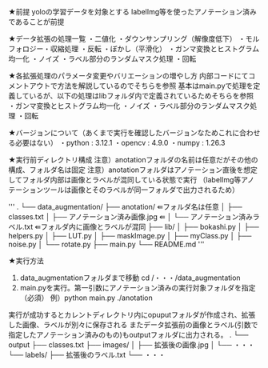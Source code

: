 ★前提
yoloの学習データを対象とする
labelImg等を使ったアノテーション済みであることが前提

★データ拡張の処理一覧
・二値化
・ダウンサンプリング（解像度低下）
・モルフォロジー・収縮処理
・反転
・ぼかし（平滑化）
・ガンマ変換とヒストグラム均一化
・ノイズ
・ラベル部分のランダムマスク処理
・回転


★各拡張処理のパラメータ変更やバリエーションの増やし方
内部コードにてコメントアウトで方法を解説しているのでそちらを参照
基本はmain.pyで処理を定義しているが、以下の処理はlibフォルダ内で定義されているためそちらを参照
・ガンマ変換とヒストグラム均一化
・ノイズ
・ラベル部分のランダムマスク処理
・回転


★バージョンについて（あくまで実行を確認したバージョンなためこれに合わせる必要はない）
・python : 3.12.1
・opencv : 4.9.0
・numpy  : 1.26.3


★実行前ディレクトリ構成
注意）anotationフォルダの名前は任意だがその他の構成、フォルダ名は固定
注意）anotationフォルダはアノテーション直後を想定してフォルダ内部は画像とラベルが混同している状態で実行
（labelImg等アノテーションツールは画像とそのラベルが同一フォルダで出力されるため）

'''
.
└── data_augmentation/
    ├── anotation/    ⇚フォルダ名は任意
    │   ├── classes.txt
    │   ├── アノテーション済み画像.jpg      ⇚
    │   └── アノテーション済みラベル.txt    ⇚フォルダ内に画像とラベルが混同
    ├── lib/
    │   ├── bokashi.py
    │   ├── helpers.py
    │   ├── LUT.py
    │   ├── maskImage.py
    │   ├── myClass.py
    │   ├── noise.py
    │   └── rotate.py
    ├── main.py
    └── README.md
'''


★実行方法
1. data_augmentationフォルダまで移動
cd /・・・/data_augmentation
2. main.pyを実行。第一引数にアノテーション済みの実行対象フォルダを指定（必須）
例）python main.py ./anotation

実行が成功するとカレントディレクトリ内にopuputフォルダが作成され、拡張した画像、ラベルが別々に保存される
またデータ拡張前の画像とラベル(引数で指定したアノテーション済みのもの)もoutputフォルダに出力される。
.
└── output
    ├── classes.txt
    ├── images/
    │   ├── 拡張後の画像.jpg
    │   └── ・・・
    └── labels/
        ├── 拡張後のラベル.txt
        └── ・・・
